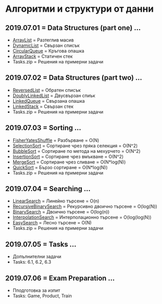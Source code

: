# Алгоритми и структури от данни

## 2019.07.01 = Data Structures (part one) ...
- [ArrayList](2019.07.01/ArrayList) = Разтеглив масив
- [DynamicList](2019.07.01/DynamicList) = Свързан списък
- [CircularQueue](2019.07.01/CircularQueue) = Кръгова опашка
- [ArrayStack](2019.07.01/ArrayStack) = Статичен стек
- Tasks.zip = Решения на примерни задачи

## 2019.07.02 = Data Structures (part two) ...
- [ReversedList](2019.07.02/ReversedList) = Обратен списък
- [DoublyLinkedList](2019.07.02/DoublyLinkedList) = Двусвързан спиък
- [LinkedQueue](2019.07.02/LinkedQueue) =  Свързана опашка
- [LinkedStack](2019.07.02/LinkedStack) = Свързан стек
- Tasks.zip = Решения на примерни задачи

## 2019.07.03 = Sorting ...
- [FisherYatesShuffle](2019.07.03/FisherYatesShuffle) = Разбърване = О(N)
- [SelectionSort](2019.07.03/SelectionSort) = Сортиране чрез пряка селекция = О(N^2)
- [BubbleSort](2019.07.03/BubbleSort) = Сортиране по метода на мехурчето = О(N^2)
- [InsertionSort](2019.07.03/InsertionSort) = Сортиране чрез вмъкване = О(N^2)
- [MergeSort](2019.07.03/MergeSort) = Сортиране чрез сливане = O(N*log(N))
- [QuickSort](2019.07.03/QuickSort) = Бързо сортиране = O(N*log(N))
- Tasks.zip = Решения на примерни задачи

## 2019.07.04 = Searching ...
- [LinearSearch](2019.07.04/LinearSearch) = Линейно търсене = O(n)
- [RecursiveBinarySearch](2019.07.04/RecursiveBinarySearch) = Рекурсивно двоично търсене = O(log(N))
- [BinarySearch](2019.07.04/BinarySearch) = Двоично търсене = O(log(n))
- [InterpolationSearch](2019.07.04/InterpolationSearch) = Интерполационно търсене = O(log(log(N))
- [EasySearch](2019.07.04/EasySearch) = Лесно търсене = O(N)
- Tasks.zip = Решения на примерни задачи

## 2019.07.05 = Tasks ...
- Допълнителни задачи 
- Tasks: 6.1, 6.2, 6.3

## 2019.07.06 = Exam Preparation ...
- Пподготовка за изпит 
- Tasks: Game, Product, Train